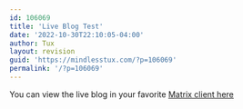 ```yaml
---
id: 106069
title: 'Live Blog Test'
date: '2022-10-30T22:10:05-04:00'
author: Tux
layout: revision
guid: 'https://mindlesstux.com/?p=106069'
permalink: '/?p=106069'
---
```


<matrix-live div-roomname="entry-title" homeserver="https://matrix.org" initial-load="60" room="!MkaISVnKfTigEJszLX:mindlesstux.com">  
</matrix-live>

<script crossorigin="anonymous" integrity="sha512-+mCmSlBpa1bF0npQzdpxFWIyJaFbVdEcuyET6FtmHmlXIacQjN/vQs1paCsMlVHHZ2ltD2VTHy3fLFhXQu0AMA==" referrerpolicy="no-referrer" src="https://cdnjs.cloudflare.com/ajax/libs/marked/4.1.1/marked.min.js"></script>

<script crossorigin="anonymous" integrity="sha512-yucm4wm2T2mZNzxtKGWQLTsMAGI+KNFRLsfFDNO9SqdMn9eauAORCybt1UnXRAAlrxJoFpdLSR9lhfuCKx22kQ==" referrerpolicy="no-referrer" src="https://cdnjs.cloudflare.com/ajax/libs/markdown-it/13.0.1/markdown-it.js"></script>

<script crossorigin="anonymous" integrity="sha512-CX7sDOp7UTAq+i1FYIlf9Uo27x4os+kGeoT7rgwvY+4dmjqV0IuE/Bl5hVsjnQPQiTOhAX1O2r2j5bjsFBvv/A==" referrerpolicy="no-referrer" src="https://cdnjs.cloudflare.com/ajax/libs/jquery/3.6.1/jquery.js"></script>

<link href="https://mindlesstux.com/matrix-live/matrix-live.css" rel="stylesheet" type="text/css"></link><script src="https://mindlesstux.com/matrix-live-redo.js?=125h6789a234"></script>

You can view the live blog in your favorite [Matrix client here](https://matrix.to/#/#mtg-live-blog:matrix.org)